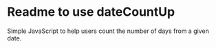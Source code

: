 # Readme to use dateCountUp

Simple JavaScript to help users count the number of days from a given date.



